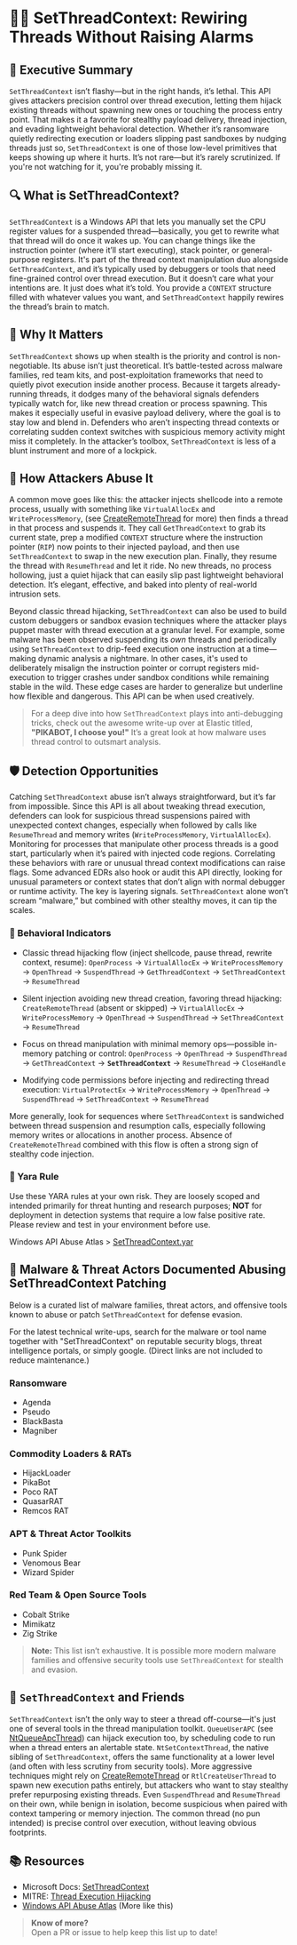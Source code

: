 # 🧵🧠 SetThreadContext: Rewiring Threads Without Raising Alarms

## 🚀 Executive Summary
`SetThreadContext` isn’t flashy—but in the right hands, it’s lethal. This API gives attackers precision control over thread execution, letting them hijack existing threads without spawning new ones or touching the process entry point. That makes it a favorite for stealthy payload delivery, thread injection, and evading lightweight behavioral detection. Whether it’s ransomware quietly redirecting execution or loaders slipping past sandboxes by nudging threads just so, `SetThreadContext` is one of those low-level primitives that keeps showing up where it hurts. It’s not rare—but it’s rarely scrutinized. If you're not watching for it, you're probably missing it.

## 🔍 What is SetThreadContext?
`SetThreadContext` is a Windows API that lets you manually set the CPU register values for a suspended thread—basically, you get to rewrite what that thread will do once it wakes up. You can change things like the instruction pointer (where it’ll start executing), stack pointer, or general-purpose registers. It's part of the thread context manipulation duo alongside `GetThreadContext`, and it’s typically used by debuggers or tools that need fine-grained control over thread execution. But it doesn’t care what your intentions are. It just does what it’s told. You provide a `CONTEXT` structure filled with whatever values you want, and `SetThreadContext` happily rewires the thread’s brain to match.

## 🚩 Why It Matters
`SetThreadContext` shows up when stealth is the priority and control is non-negotiable. Its abuse isn’t just theoretical. It’s battle-tested across malware families, red team kits, and post-exploitation frameworks that need to quietly pivot execution inside another process. Because it targets already-running threads, it dodges many of the behavioral signals defenders typically watch for, like new thread creation or process spawning. This makes it especially useful in evasive payload delivery, where the goal is to stay low and blend in. Defenders who aren’t inspecting thread contexts or correlating sudden context switches with suspicious memory activity might miss it completely. In the attacker’s toolbox, `SetThreadContext` is less of a blunt instrument and more of a lockpick.

## 🧬 How Attackers Abuse It
A common move goes like this: the attacker injects shellcode into a remote process, usually with something like `VirtualAllocEx` and `WriteProcessMemory`, (see [CreateRemoteThread](https://www.linkedin.com/pulse/createremotethread-classic-reason-dana-behling-x2pqc) for more) then finds a thread in that process and suspends it. They call `GetThreadContext` to grab its current state, prep a modified `CONTEXT` structure where the instruction pointer (`RIP`) now points to their injected payload, and then use `SetThreadContext` to swap in the new execution plan. Finally, they resume the thread with `ResumeThread` and let it ride. No new threads, no process hollowing, just a quiet hijack that can easily slip past lightweight behavioral detection. It’s elegant, effective, and baked into plenty of real-world intrusion sets.

Beyond classic thread hijacking, `SetThreadContext` can also be used to build custom debuggers or sandbox evasion techniques where the attacker plays puppet master with thread execution at a granular level. For example, some malware has been observed suspending its *own* threads and periodically using `SetThreadContext` to drip-feed execution one instruction at a time—making dynamic analysis a nightmare. In other cases, it's used to deliberately misalign the instruction pointer or corrupt registers mid-execution to trigger crashes under sandbox conditions while remaining stable in the wild. These edge cases are harder to generalize but underline how flexible and dangerous. This API can be when used creatively.

> For a deep dive into how `SetThreadContext` plays into anti-debugging tricks, check out the awesome write-up over at Elastic titled, **"PIKABOT, I choose you!"** It’s a great look at how malware uses thread control to outsmart analysis.

## 🛡️ Detection Opportunities
Catching `SetThreadContext` abuse isn’t always straightforward, but it’s far from impossible. Since this API is all about tweaking thread execution, defenders can look for suspicious thread suspensions paired with unexpected context changes, especially when followed by calls like `ResumeThread` and memory writes (`WriteProcessMemory`, `VirtualAllocEx`). Monitoring for processes that manipulate other process threads is a good start, particularly when it’s paired with injected code regions. Correlating these behaviors with rare or unusual thread context modifications can raise flags. Some advanced EDRs also hook or audit this API directly, looking for unusual parameters or context states that don’t align with normal debugger or runtime activity. The key is layering signals. `SetThreadContext` alone won’t scream “malware,” but combined with other stealthy moves, it can tip the scales.

### 🔸 Behavioral Indicators
- Classic thread hijacking flow (inject shellcode, pause thread, rewrite context, resume): `OpenProcess` → `VirtualAllocEx` → `WriteProcessMemory` → `OpenThread` → `SuspendThread` → `GetThreadContext` → `SetThreadContext` → `ResumeThread`  

- Silent injection avoiding new thread creation, favoring thread hijacking: `CreateRemoteThread` (absent or skipped) → `VirtualAllocEx` → `WriteProcessMemory` → `OpenThread` → `SuspendThread` → `SetThreadContext` → `ResumeThread`

- Focus on thread manipulation with minimal memory ops—possible in-memory patching or control: `OpenProcess` → `OpenThread` → `SuspendThread` → `GetThreadContext` → **`SetThreadContext`** → `ResumeThread` → `CloseHandle`

- Modifying code permissions before injecting and redirecting thread execution: `VirtualProtectEx` → `WriteProcessMemory` → `OpenThread` → `SuspendThread` → `SetThreadContext` → `ResumeThread`

More generally, look for sequences where `SetThreadContext` is sandwiched between thread suspension and resumption calls, especially following memory writes or allocations in another process. Absence of `CreateRemoteThread` combined with this flow is often a strong sign of stealthy code injection.

### 🔸 Yara Rule

Use these YARA rules at your own risk. They are loosely scoped and intended primarily for threat hunting and research purposes; **NOT** for deployment in detection systems that require a low false positive rate. Please review and test in your environment before use.

Windows API Abuse Atlas > [SetThreadContext.yar](https://github.com/danafaye/WindowsAPIAbuseAtlas/blob/main/KERNEL32/CreateRemoteThread/CreateRemoteThread.yar)


## 🦠 Malware & Threat Actors Documented Abusing SetThreadContext Patching

Below is a curated list of malware families, threat actors, and offensive tools known to abuse or patch `SetThreadContext` for defense evasion.  

For the latest technical write-ups, search for the malware or tool name together with "SetThreadContext" on reputable security blogs, threat intelligence portals, or simply google. (Direct links are not included to reduce maintenance.)

### **Ransomware**
 - Agenda
 - Pseudo
 - BlackBasta
 - Magniber

### **Commodity Loaders & RATs**
 - HijackLoader
 - PikaBot
 - Poco RAT
 - QuasarRAT
 - Remcos RAT

### **APT & Threat Actor Toolkits**
 - Punk Spider
 - Venomous Bear
 - Wizard Spider

### **Red Team & Open Source Tools**
 - Cobalt Strike
 - Mimikatz
 - Zig Strike

> **Note:** This list isn’t exhaustive. It is possible more modern malware families and offensive security tools use `SetThreadContext` for stealth and evasion.

## 🧵 `SetThreadContext` and Friends 
`SetThreadContext` isn’t the only way to steer a thread off-course—it's just one of several tools in the thread manipulation toolkit. `QueueUserAPC` (see [NtQueueApcThread](https://www.linkedin.com/posts/dana-behling-00aaa2215_ntqueueapcthread-is-one-of-those-apis-activity-7338558187727482882-4El0?utm_source=share&utm_medium=member_desktop&rcm=ACoAADZxv4oBQhbpSpn6H6uTOrUybzNkc7wnMXc)) can hijack execution too, by scheduling code to run when a thread enters an alertable state. `NtSetContextThread`, the native sibling of `SetThreadContext`, offers the same functionality at a lower level (and often with less scrutiny from security tools). More aggressive techniques might rely on [CreateRemoteThread](https://www.linkedin.com/posts/dana-behling-00aaa2215_cybersecurity-threathunting-blueteam-activity-7343967520145477633-MMky?utm_source=share&utm_medium=member_desktop&rcm=ACoAADZxv4oBQhbpSpn6H6uTOrUybzNkc7wnMXc) or `RtlCreateUserThread` to spawn new execution paths entirely, but attackers who want to stay stealthy prefer repurposing existing threads. Even `SuspendThread` and `ResumeThread` on their own, while benign in isolation, become suspicious when paired with context tampering or memory injection. The common thread (no pun intended) is precise control over execution, without leaving obvious footprints.


## 📚 Resources 
* Microsoft Docs: [SetThreadContext](https://learn.microsoft.com/en-us/windows/win32/api/processthreadsapi/nf-processthreadsapi-setthreadcontext)
* MITRE: [Thread Execution Hijacking](https://attack.mitre.org/techniques/T1055/003/)
* [Windows API Abuse Atlas](https://github.com/danafaye/WindowsAPIAbuseAtlas) (More like this)

> **Know of more?**  
> Open a PR or issue to help keep this list up to date!
